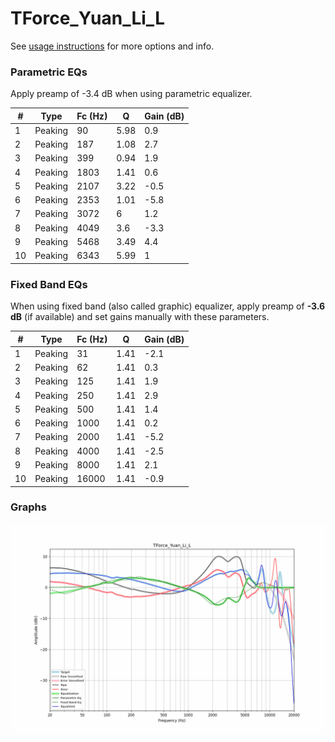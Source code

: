 # TForce_Yuan_Li_L
See [usage instructions](https://github.com/jaakkopasanen/AutoEq#usage) for more options and info.

### Parametric EQs
Apply preamp of -3.4 dB when using parametric equalizer.

|   # | Type    |   Fc (Hz) |    Q |   Gain (dB) |
|-----|---------|-----------|------|-------------|
|   1 | Peaking |        90 | 5.98 |         0.9 |
|   2 | Peaking |       187 | 1.08 |         2.7 |
|   3 | Peaking |       399 | 0.94 |         1.9 |
|   4 | Peaking |      1803 | 1.41 |         0.6 |
|   5 | Peaking |      2107 | 3.22 |        -0.5 |
|   6 | Peaking |      2353 | 1.01 |        -5.8 |
|   7 | Peaking |      3072 | 6    |         1.2 |
|   8 | Peaking |      4049 | 3.6  |        -3.3 |
|   9 | Peaking |      5468 | 3.49 |         4.4 |
|  10 | Peaking |      6343 | 5.99 |         1   |

### Fixed Band EQs
When using fixed band (also called graphic) equalizer, apply preamp of **-3.6 dB** (if available) and set gains manually with these parameters.

|   # | Type    |   Fc (Hz) |    Q |   Gain (dB) |
|-----|---------|-----------|------|-------------|
|   1 | Peaking |        31 | 1.41 |        -2.1 |
|   2 | Peaking |        62 | 1.41 |         0.3 |
|   3 | Peaking |       125 | 1.41 |         1.9 |
|   4 | Peaking |       250 | 1.41 |         2.9 |
|   5 | Peaking |       500 | 1.41 |         1.4 |
|   6 | Peaking |      1000 | 1.41 |         0.2 |
|   7 | Peaking |      2000 | 1.41 |        -5.2 |
|   8 | Peaking |      4000 | 1.41 |        -2.5 |
|   9 | Peaking |      8000 | 1.41 |         2.1 |
|  10 | Peaking |     16000 | 1.41 |        -0.9 |

### Graphs
![](./TForce_Yuan_Li_L.png)
